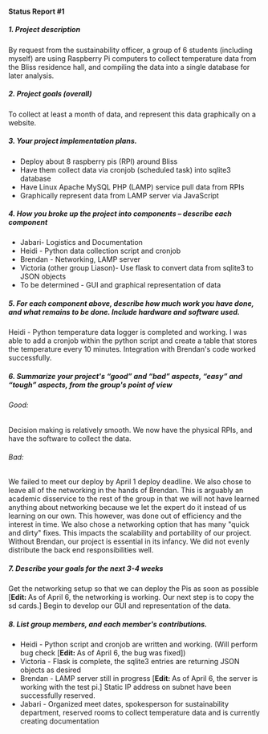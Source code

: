 <h4>Status Report #1</h4>

<h5>1. Project description</h5>
<p>By request from the sustainability officer, a group of 6 students (including myself) are using Raspberry Pi computers to collect temperature data from the Bliss residence hall, and compiling the data into a single database for later analysis.</p>

<h5>2. Project goals (overall)</h5>
<p>To collect at least a month of data, and represent this data graphically on a website.</p>

<h5>3. Your project implementation plans.</h5>
<ul><li>Deploy about 8 raspberry pis (RPI) around Bliss</li>
<li>Have them collect data via cronjob (scheduled task) into sqlite3 database</li>
<li>Have Linux Apache MySQL PHP (LAMP) service pull data from RPIs</li>
<li>Graphically represent data from LAMP server via JavaScript</li></ul>

<h5>4. How you broke up the project into components – describe each component</h5>
<ul><li>Jabari- Logistics and Documentation</li>
<li>Heidi - Python data collection script and cronjob</li>
<li>Brendan - Networking, LAMP server</li>
<li>Victoria (other group Liason)- Use flask to convert data from sqlite3 to JSON objects</li>

<li>To be determined - GUI and graphical representation of data</li></ul>

<h5>5. For each component above, describe how much work you have done, and what remains to be done. Include hardware and software used.</h5>
<p>Heidi - Python temperature data logger is completed and working.  I was able to add a cronjob within the python script and create a table that stores the temperature every 10 minutes.  Integration with Brendan's code worked successfully.</p>

<h5>6. Summarize your project's “good” and “bad” aspects, “easy” and “tough” aspects, from the group's point of view</h5>
<h6>Good: </h6>
<p>Decision making is relatively smooth. We now have the physical RPIs, and have the software to collect the data.</p>

<h6>Bad: </h6>
<p>We failed to meet our deploy by April 1 deploy deadline. We also chose to leave all of the networking in the hands of Brendan. This is arguably an academic disservice to the rest of the group in that we will not have learned anything about networking because we let the expert do it instead of us learning on our own. This however, was done out of efficiency and the interest in time. We also chose a networking option that has many "quick and dirty" fixes. This impacts the scalability and portability of our project. Without Brendan, our project is essential in its infancy. We did not evenly distribute the back end responsibilities well.</p>

<h5>7. Describe your goals for the next 3-4 weeks</h5>
<p>Get the networking setup so that we can deploy the Pis as soon as possible [<b>Edit: </b>As of April 6, the networking is working. Our next step is to copy the sd cards.] Begin to develop our GUI and representation of the data.</p>

<h5>8. List group members, and each member's contributions.</h5>
<ul><li>Heidi - Python script and cronjob are written and working. (Will perform bug check [<b>Edit: </b> As of April 6, the bug was fixed])</li>
<li>Victoria - Flask is complete, the sqlite3 entries are returning JSON objects as desired</li>
<li>Brendan - LAMP server still in progress [<b>Edit: </b>As of April 6, the server is working with the test pi.] Static IP address on subnet have been successfully reserved.</li>
<li>Jabari - Organized meet dates, spokesperson for sustainability department, reserved rooms to collect temperature data and is currently creating documentation</li></ul>

